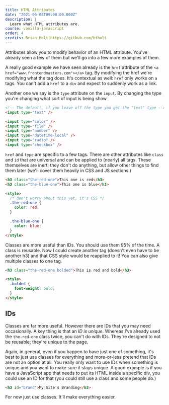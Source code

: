 ```yaml
---
title: HTML Attributes
date: "2021-06-08T09:00:00.000Z"
description: |
  Learn what HTML attributes are.
course: vanilla-javascript
order: 4
credits: Brian Holt|https://github.com/btholt
---
```


Attributes allow you to modify behavior of an HTML attribute. You've already seen a few of them but we'll go into a few more examples of them.

A really good example we have seen already is the `href` attribute of the `<a href="www.frontendmasters.com"></a>` tag. By modifying the href we're modifying what the tag does. It's contextual as well: `href` only works on `a` tags. You can't add a `href` to a `div` and expect to suddenly work as a link.

Another one we say is the `type` attribute on the `input`. By changing the type you're changing what sort of input is being show

```html
<!-- The default, if you leave off the type you get the "text" type -->
<input type="text" />

<input type="color" />
<input type="file" />
<input type="number" />
<input type="datetime-local" />
<input type="radio" />
<input type="checkbox" />
```

`href` and `type` are specific to a few tags. There are other attributes like `class` and `id` that are universal and can be applied to (nearly) all tags. These themselves are inert; they don't do anything, but allow other things to find them later (we'll cover them heavily in CSS and JS sections.)

```html
<h3 class="the-red-one">This one is red</h3>
<h3 class="the-blue-one">This one is blue</h3>

<style>
  /* don't worry about this yet, it's CSS */
  .the-red-one {
    color: red;
  }

  .the-blue-one {
    color: blue;
  }
</style>
```

Classes are more useful than IDs. You should use them 95% of the time. A class is reusable. Now I could create another tag (doesn't even have to be another h3) and that CSS style would be reapplied to it! You can also give multiple classes to one tag.

```html
<h3 class="the-red-one bolded">This is red and bold</h3>

<style>
  .bolded {
    font-weight: bold;
  }
</style>
```

## IDs

Classes are far more useful. However there are IDs that you may need occasionally. A key thing is that an _ID is unique_. Whereas I've already used the `the-red-one` class twice, you can't do with IDs. They're designed to not be reusable; they're unique to the page.

Again, in general, even if you happen to have just one of something, it's best to just use classes for everything and more-or-less pretend that IDs are not an option at all. You really only want to use IDs when something is unique and you want to make sure it stays unique. A good example is if you have a JavaScript app that needs to put its HTML inside a specific div, you could use an ID for that (you could still use a class and some people do.)

```html
<h3 id="brand">My Site's Branding</h3>
```

For now just use classes. It'll make everything easier.
